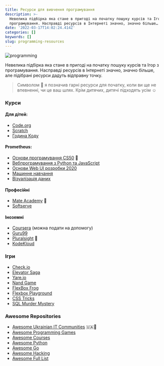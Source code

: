 ```yaml
---
title: Ресурси для вивчення програмування
description: >-
  Невелика підбірка яка стане в пригоді на початку пошуку курсів та Ігор з
  програмування. Насправді ресурсів в Інтернеті значно, значно більше…
date: '2022-03-17T14:02:24.414Z'
categories: []
keywords: []
slug: programming-resources
---
```


![programming](/images/programming.jpeg)

Невелика підбірка яка стане в пригоді на початку пошуку курсів та Ігор з програмування. Насправді ресурсів в Інтернеті значно, значно більше, але підібрані ресурси дадуть відправну точку.

> Символом 🔰 я позначив гарні ресурси для початку, коли ви ще не впевненні, чи це ваш шлях. Крім дитячих, дитячі підходять усім _☺️_

### Курси

#### **Для дітей:**

* [Code.org](https://code.org/)
* [Scratch](https://scratch.mit.edu/)
* [Година Коду](https://hourofcode.com/us/uk/learn)

#### **Prometheus:**

* [Основи програмування CS50](https://courses.prometheus.org.ua/courses/course-v1:Prometheus+CS50+2019_T1/about) 🔰
* [Вебпрограмування з Python та JavaScript](https://courses.prometheus.org.ua/courses/course-v1:Prometheus+CS50+2021_T1/about)
* [Основи Web UI розробки 2020](https://courses.prometheus.org.ua/courses/course-v1:LITS+114+2020_T3/about)
* [Машинне навчання](https://courses.prometheus.org.ua/courses/IRF/ML101/2016_T3/about)
* [Візуалізація даних](https://courses.prometheus.org.ua/courses/IRF/DV101/2016_T3/about)

#### Професійні

* [Mate Academy](https://mate.academy/#course-list) 🔰
* [Softserve](https://career.softserveinc.com/en-us/it-academy)

#### Іноземні

* [Coursera](https://www.coursera.org/specializations/full-stack-react) (можна подати на допомогу)
* [Guru99](https://www.guru99.com/)
* [Pluralsight](https://app.pluralsight.com/paths/skill/python-3) 🔰
* [KodeKloud](https://kodekloud.com/learning-paths/)

### Ігри

* [Check.io](https://checkio.org/)
* [Elevator Saga](https://play.elevatorsaga.com/)
* [Yare.io](https://yare.io/)
* [Nand Game](https://nandgame.com/)
* [FlexBox Frog](https://flexboxfroggy.com/#uk)
* [Flexbox Playground](https://flexbox.tech/)
* [CSS Tricks](https://css-tricks.com/examples/nth-child-tester/)
* [SQL Murder Mystery](https://mystery.knightlab.com/walkthrough.html)

### Awesome Repositories

* [Awesome Ukrainian IT Communities](https://github.com/grem11n/awesome-it-communities-ua) 🇺🇦🔰
* [Awesome Programming Games](https://github.com/readyready15728/awesome-programming-games)
* [Awesome Courses](https://github.com/prakhar1989/awesome-courses)
* [Awesome Python](https://github.com/vinta/awesome-python)
* [Awesome Go](https://github.com/avelino/awesome-go)
* [Awesome Hacking](https://github.com/Hack-with-Github/Awesome-Hacking)
* [Awesome Full List](https://github.com/topics/awesome)
